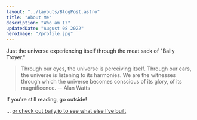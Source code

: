 ```yaml
---
layout: "../layouts/BlogPost.astro"
title: "About Me"
description: "Who am I?"
updatedDate: "August 08 2022"
heroImage: "/profile.jpg"
---
```


Just the universe experiencing itself through the meat sack of "Baily Troyer."

> Through our eyes, the universe is perceiving itself. Through our ears, the universe is listening to its harmonies. We are the witnesses through which the universe becomes conscious of its glory, of its magnificence. -- Alan Watts

If you're still reading, go outside!

... [or check out baily.io to see what else I've built](https://baily.io)
